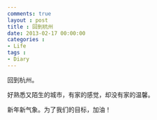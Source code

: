 ```yaml
---
comments: true
layout : post
title : 回到杭州
date: 2013-02-17 00:00:00
categories : 
- Life
tags : 
- Diary
---
```

回到杭州。

好熟悉又陌生的城市，有家的感觉，却没有家的温馨。

新年新气象。为了我们的目标，加油！